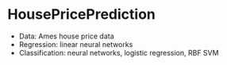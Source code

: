 # HousePricePrediction
- Data: Ames house price data
- Regression: linear neural networks
- Classification: neural networks, logistic regression, RBF SVM
